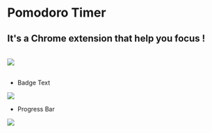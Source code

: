 # Pomodoro Timer

## It's a Chrome extension that help you focus !

<br>

<img src="https://user-images.githubusercontent.com/28262240/143971071-96c3999d-cd36-444e-b4e4-7628797045cd.gif">


<br>
<br>

- Badge Text

<img src="https://user-images.githubusercontent.com/28262240/143971735-198b00d3-aa31-43e7-8b07-4385ba796bd2.png">

<br>

- Progress Bar

<img src="https://user-images.githubusercontent.com/28262240/143971462-aca56e5a-34be-46c4-9ced-5ffd6f65eca5.gif">

